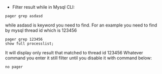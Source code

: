 - Filter result while in Mysql CLI:
```
pager grep asdasd
```

while asdasd is keyword you need to find. For an example you need to find by mysql thread id which is 123456
```
pager grep 123456
show full processlist;
```

It will display only result that matched to thread id 123456
Whatever command you enter it still filter until you disable it with command below:
```
no pager
```
